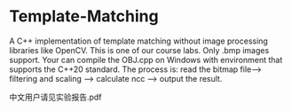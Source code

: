 # Template-Matching
A C++ implementation of template matching without image processing libraries like OpenCV. This is one of our course labs.
Only .bmp images support. Your can compile the OBJ.cpp on Windows with environment that supports the C++20 standard.
The process is: read the bitmap file--> filtering and scaling --> calculate ncc --> output the result.

中文用户请见实验报告.pdf



